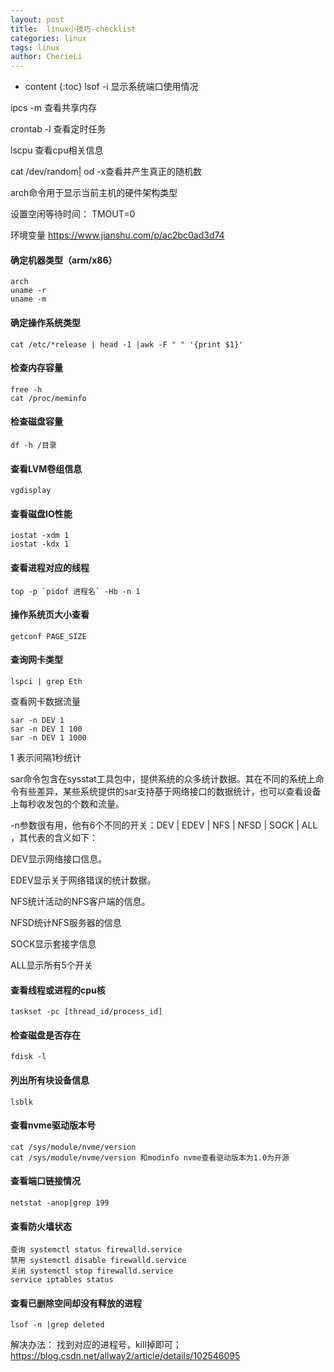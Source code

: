```yaml
---
layout: post
title:  linux小技巧-checklist
categories: linux
tags: linux
author: CherieLi
---
```


* content
{:toc}
lsof -i 显示系统端口使用情况

ipcs -m 查看共享内存

crontab -l 查看定时任务

lscpu 查看cpu相关信息


cat /dev/random| od -x查看并产生真正的随机数

arch命令用于显示当前主机的硬件架构类型


设置空闲等待时间： TMOUT=0

环境变量 https://www.jianshu.com/p/ac2bc0ad3d74



#### 确定机器类型（arm/x86）

```
arch
uname -r
uname -m
```

#### 确定操作系统类型

```
cat /etc/*release | head -1 |awk -F " " '{print $1}'
```



#### 检查内存容量

```
free -h
cat /proc/meminfo
```



#### 检查磁盘容量

```
df -h /目录
```

#### 查看LVM卷组信息

```
vgdisplay
```

#### 查看磁盘IO性能

```
iostat -xdm 1
iostat -kdx 1
```

#### 查看进程对应的线程

```
top -p `pidof 进程名` -Hb -n 1
```

#### 操作系统页大小查看

```
getconf PAGE_SIZE
```

#### 查询网卡类型

```
lspci | grep Eth 
```



查看网卡数据流量

```
sar -n DEV 1
sar -n DEV 1 100
sar -n DEV 1 1000

```

1 表示间隔1秒统计

sar命令包含在sysstat工具包中，提供系统的众多统计数据。其在不同的系统上命令有些差异，某些系统提供的sar支持基于网络接口的数据统计，也可以查看设备上每秒收发包的个数和流量。

-n参数很有用，他有6个不同的开关：DEV | EDEV | NFS | NFSD | SOCK | ALL ，其代表的含义如下：

DEV显示网络接口信息。

EDEV显示关于网络错误的统计数据。

NFS统计活动的NFS客户端的信息。

NFSD统计NFS服务器的信息

SOCK显示套接字信息

ALL显示所有5个开关

#### 查看线程或进程的cpu核

```
taskset -pc [thread_id/process_id]
```

#### 检查磁盘是否存在

```
fdisk -l
```

#### 列出所有块设备信息

```
lsblk
```

#### 查看nvme驱动版本号

```
cat /sys/module/nvme/version
cat /sys/module/nvme/version 和modinfo nvme查看驱动版本为1.0为开源
```

#### 查看端口链接情况

```
netstat -anop|grep 199
```

#### 查看防火墙状态

```
查询 systemctl status firewalld.service
禁用 systemctl disable firewalld.service
关闭 systemctl stop firewalld.service
service iptables status
```

#### 查看已删除空间却没有释放的进程
```
lsof -n |grep deleted
```
解决办法：
找到对应的进程号，kill掉即可；
https://blog.csdn.net/allway2/article/details/102546095
